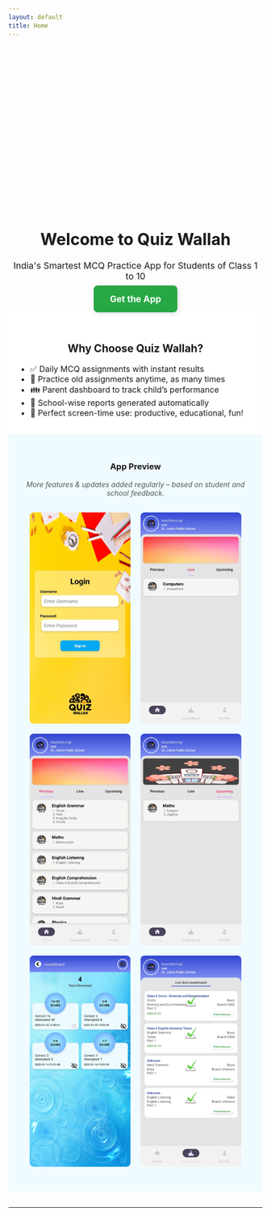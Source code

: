 ```yaml
---
layout: default
title: Home
---
```


<!-- 👇 Clean Slider with sliding transition -->

<div class="fade-slider">
  <img class="fade-slide" src="/assets/images/banner1.png" alt="Banner 1">
  <img class="fade-slide" src="/assets/images/banner2.png" alt="Banner 2">
  <img class="fade-slide" src="/assets/images/banner3.png" alt="Banner 3">
  <img class="fade-slide" src="/assets/images/banner4.png" alt="Banner 4">
  <img class="fade-slide" src="/assets/images/banner5.png" alt="Banner 5">
</div>

<style>
.fade-slider {
  position: relative;
  width: 100%;
  height: 320px; /* banner height */
  overflow: hidden;
}

.fade-slide {
  position: absolute;
  width: 100%;
  height: 100%;
  object-fit: cover;
  object-position: center;
  opacity: 0;
  transition: opacity 1s ease-in-out;
}

.fade-slide.active {
  opacity: 1;
  z-index: 1;
}
</style>

<script>
let fadeIndex = 0;
const slides = document.getElementsByClassName('fade-slide');

function showFadeSlides() {
  for (let i = 0; i < slides.length; i++) {
    slides[i].classList.remove("active");
  }
  fadeIndex++;
  if (fadeIndex > slides.length) { fadeIndex = 1 }
  slides[fadeIndex - 1].classList.add("active");
  setTimeout(showFadeSlides, 4000); // 4 seconds per slide
}

showFadeSlides();
</script>


<!-- 👇 HERO SECTION -->
<h1 style="text-align: center; font-size: 2rem; text-shadow: 1px 1px 2px rgba(0,0,0,0.1);">
  Welcome to Quiz Wallah
</h1>

<p style="text-align: center; font-size: 1.1rem;">
  India's Smartest MCQ Practice App for Students of Class 1 to 10
</p>

<p style="text-align: center; margin-top: 1.5rem;">
  <a href="#"
     style="background-color: #28a745; color: white; padding: 16px 32px; font-size: 1.1rem;
            text-decoration: none; border-radius: 8px; font-weight: bold;
            box-shadow: 2px 2px 8px rgba(0,0,0,0.15);
            transition: all 0.2s ease;"
     onmouseover="this.style.backgroundColor='#218838'; this.style.transform='scale(1.05)';"
     onmouseout="this.style.backgroundColor='#28a745'; this.style.transform='scale(1)';">
    Get the App
  </a>
</p>


<!-- 👇 FEATURES SECTION -->
<div style="background-color: white; padding: 2rem 1rem;">
  <h2 style="text-align: center;">Why Choose Quiz Wallah?</h2>
  <ul style="max-width: 700px; margin: auto; font-size: 1rem;">
    <li>✅ Daily MCQ assignments with instant results</li>
    <li>🔁 Practice old assignments anytime, as many times</li>
    <li>👪 Parent dashboard to track child’s performance</li>
    <li>🏫 School-wise reports generated automatically</li>
    <li>🎯 Perfect screen-time use: productive, educational, fun!</li>
  </ul>
</div>


<!-- 👇 APP PREVIEW SECTION -->
<div style="background-color: #f0fbff; padding: 2rem 1rem;">
  <h3 style="text-align: center;">App Preview</h3>
  <p style="text-align: center; margin-top: 1rem; font-style: italic; color: #555;">
    More features & updates added regularly – based on student and school feedback.
  </p>

  <div style="display: flex; flex-wrap: wrap; justify-content: center; gap: 20px; padding: 1rem;">
    <img src="/assets/images/screenshot1.png" alt="Screenshot 1" style="width: 200px; border-radius: 8px;" />
    <img src="/assets/images/screenshot2.png" alt="Screenshot 2" style="width: 200px; border-radius: 8px;" />
    <img src="/assets/images/screenshot3.png" alt="Screenshot 3" style="width: 200px; border-radius: 8px;" />
    <img src="/assets/images/screenshot4.png" alt="Screenshot 4" style="width: 200px; border-radius: 8px;" />
    <img src="/assets/images/screenshot5.png" alt="Screenshot 5" style="width: 200px; border-radius: 8px;" />
    <img src="/assets/images/screenshot6.png" alt="Screenshot 6" style="width: 200px; border-radius: 8px;" />
  </div>
</div>

<hr style="margin: 2rem 0;" />
